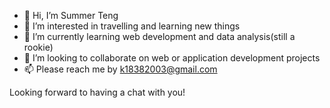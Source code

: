 - 👋 Hi, I’m Summer Teng
- 👀 I’m interested in travelling and learning new things
- 🌱 I’m currently learning web development and data analysis(still a rookie)
- 💞️ I’m looking to collaborate on web or application development projects 
- 📫 Please reach me by k18382003@gmail.com

Looking forward to having a chat with you!

<!---
k18382003/k18382003 is a ✨ special ✨ repository because its `README.md` (this file) appears on your GitHub profile.
You can click the Preview link to take a look at your changes.
--->
